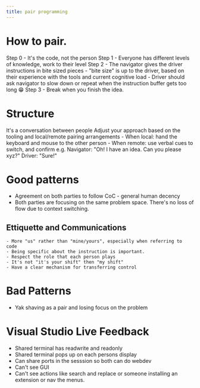 ```yaml
---
title: pair programming
---
```


# How to pair.
 
Step 0 - It's the code, not the person
Step 1 - Everyone has different levels of knowledge, work to their level
Step 2 - The navigator gives the driver instructions in bite sized pieces
    - "bite size" is up to the driver, based on their experience with the tools and current cognitive load
    - Driver should ask navigator to slow down or repeat when the instruction buffer gets too long 😁
Step 3 - Break when you finish the idea.
 
# Structure
It's a conversation between people
Adjust your approach based on the tooling and local/remote pairing arrangements
    - When local: hand the keyboard and mouse to the other person
    - When remote: use verbal cues to switch, and confirm 
        e.g. Navigator: "Oh! I have an idea. Can you please xyz?"
             Driver: "Sure!"
 
# Good patterns
- Agreement on both parties to follow CoC - general human decency
- Both parties are focusing on the same problem space. There's no loss of flow due to context switching.
 
## Ettiquette and Communications
    - More "us" rather than "mine/yours", especially when referring to code
    - Being specific about the instruction is important.
    - Respect the role that each person plays
    - It's not "it's your shift" then "my shift"
    - Have a clear mechanism for transferring control
 
# Bad Patterns
- Yak shaving as a pair and losing focus on the problem
 
# Visual Studio Live Feedback
- Shared terminal has readwrite and readonly
- Shared terminal pops up on each persons display
- Can share ports in the sesssion so both can do webdev
- Can't see GUI
- Can't see actions like search and replace or someone installing an extension or nav the menus.
